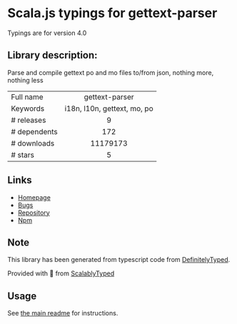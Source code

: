 
# Scala.js typings for gettext-parser

Typings are for version 4.0

## Library description:
Parse and compile gettext po and mo files to/from json, nothing more, nothing less

|                    |                 |
| ------------------ | :-------------: |
| Full name          | gettext-parser |
| Keywords           | i18n, l10n, gettext, mo, po |
| # releases         | 9 |
| # dependents       | 172 |
| # downloads        | 11179173 |
| # stars            | 5 |

## Links
- [Homepage](http://github.com/smhg/gettext-parser)
- [Bugs](https://github.com/smhg/gettext-parser/issues)
- [Repository](https://github.com/smhg/gettext-parser)
- [Npm](https://www.npmjs.com/package/gettext-parser)
    


## Note
This library has been generated from typescript code from [DefinitelyTyped](https://definitelytyped.org).

Provided with :purple_heart: from [ScalablyTyped](https://github.com/oyvindberg/ScalablyTyped)

## Usage
See [the main readme](../../readme.md) for instructions.



